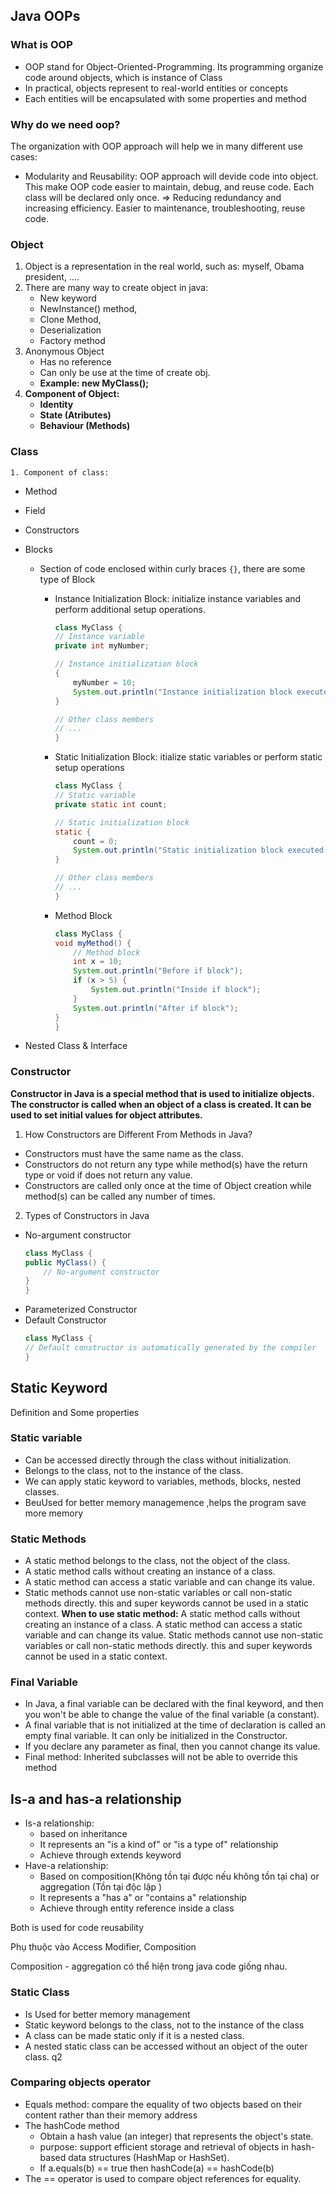 ## Java OOPs

### What is OOP

- OOP stand for Object-Oriented-Programming. Its programming organize code around objects, which is instance of Class
- In practical, objects represent to real-world entities or concepts
- Each entities will be encapsulated with some properties and method

### Why do we need oop?

The organization with OOP approach will help we in many different use cases:

- Modularity and Reusability: OOP approach will devide code into object. This make OOP code easier to maintain, debug, and reuse code. Each class will be declared only once.
  => Reducing redundancy and increasing efficiency. Easier to maintenance, troubleshooting, reuse code.

### Object

1. Object is a representation in the real world, such as: myself, Obama president, ....
2. There are many way to create object in java:
   - New keyword
   - NewInstance() method,
   - Clone Method,
   - Deserialization
   - Factory method
3. Anonymous Object
   - Has no reference
   - Can only be use at the time of create obj.
   - **Example: new MyClass();**
4. **Component of Object:**
   - **Identity**
   - **State (Atributes)**
   - **Behaviour (Methods)**

### Class

    1. Component of class:

- Method
- Field
- Constructors
- Blocks

  - Section of code enclosed within curly braces `{}`, there are some type of Block

    - Instance Initialization Block: initialize instance variables and perform additional setup operations.

      ```Java
      class MyClass {
      // Instance variable
      private int myNumber;

      // Instance initialization block
      {
          myNumber = 10;
          System.out.println("Instance initialization block executed.");
      }

      // Other class members
      // ...
      }

      ```
    - Static Initialization Block: itialize static variables or perform static setup operations

      ```java
      class MyClass {
      // Static variable
      private static int count;

      // Static initialization block
      static {
          count = 0;
          System.out.println("Static initialization block executed.");
      }

      // Other class members
      // ...
      }

      ```
    - Method Block

      ```java
      class MyClass {
      void myMethod() {
          // Method block
          int x = 10;
          System.out.println("Before if block");
          if (x > 5) {
              System.out.println("Inside if block");
          }
          System.out.println("After if block");
      }
      }
      ```
- Nested Class & Interface

### Constructor

**Constructor in Java is a special method that is used to initialize objects. **The constructor is called when an object of a class is created. It can be used to set initial values for object attributes.****

1. How Constructors are Different From Methods in Java?

- Constructors must have the same name as the class.
- Constructors do not return any type while method(s) have the return type or void if does not return any value.
- Constructors are called only once at the time of Object creation while method(s) can be called any number of times.

2. Types of Constructors in Java

- No-argument constructor
  ```java
  class MyClass {
  public MyClass() {
      // No-argument constructor
  }
  }
  ```
- Parameterized Constructor
- Default Constructor
  ```java
  class MyClass {
  // Default constructor is automatically generated by the compiler
  }
  ```

## Static Keyword

Definition and Some properties

### Static variable

- Can be accessed directly through the class without initialization.
- Belongs to the class, not to the instance of the class.
- We can apply static keyword to variables, methods, blocks, nested classes.
- BeuUsed for better memory managemence ,helps the program save more memory

### Static Methods

- A static method belongs to the class, not the object of the class.
- A static method calls without creating an instance of a class.
- A static method can access a static variable and can change its value.
- Static methods cannot use non-static variables or call non-static methods directly.
  this and super keywords cannot be used in a static context.
  **When to use static method:**
  A static method calls without creating an instance of a class.
  A static method can access a static variable and can change its value.
  Static methods cannot use non-static variables or call non-static methods directly.
  this and super keywords cannot be used in a static context.

### Final Variable

- In Java, a final variable can be declared with the final keyword, and then you won't be able to change the value of the final variable (a constant).
- A final variable that is not initialized at the time of declaration is called an empty final variable. It can only be initialized in the Constructor.
- If you declare any parameter as final, then you cannot change its value.
- Final method: Inherited subclasses will not be able to override this method

## Is-a and has-a relationship

+ Is-a relationship:
  + based on inheritance
  + It represents an "is a kind of" or "is a type of" relationship
  + Achieve through extends keyword
+ Have-a relationship:
  + Based on composition(Không tồn tại được nếu không tồn tại cha) or aggregation (Tồn tại độc lập )
  + It represents a "has a" or "contains a" relationship
  + Achieve through entity reference inside a class

Both is used for code reusability

Phụ thuộc vào Access Modifier, Composition 

Composition - aggregation có thể hiện trong java code giống nhau.

### Static Class

- Is Used for better memory management
- Static keyword belongs to the class, not to the instance of the class
- A class can be made static only if it is a nested class.
- A nested static class can be accessed without an object of the outer class. q2

### Comparing objects operator

- Equals method: compare the equality of two objects based on their content rather than their memory address
- The hashCode method
  + Obtain a hash value (an integer) that represents the object's state.
  + purpose: support efficient storage and retrieval of objects in hash-based data structures (HashMap or HashSet).
  + If a.equals(b) == true then hashCode(a) == hashCode(b)
- The == operator is used to compare object references for equality.
